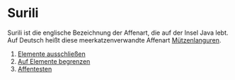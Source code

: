 Surili
======

Surili ist die englische Bezeichnung der Affenart, die auf der Insel Java lebt. 
Auf Deutsch heißt diese meerkatzenverwandte Affenart [Mützenlanguren](https://de.wikipedia.org/wiki/M%C3%BCtzenlanguren).

 1. [Elemente ausschließen](blacklisting.md)
 1. [Auf Elemente begrenzen](whitelisting.md)
 1. [Affentesten](affentesten.md)

